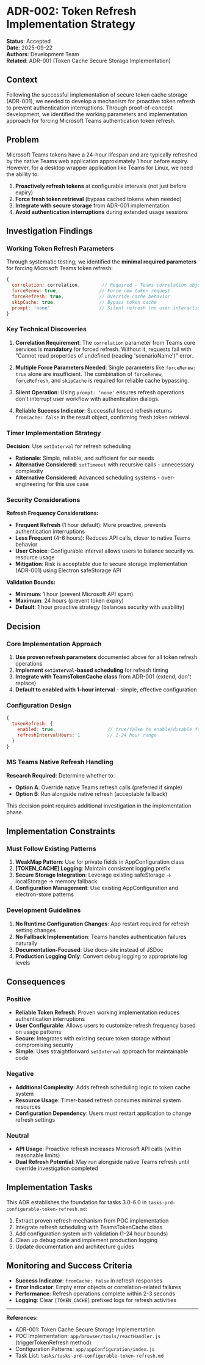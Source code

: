 # ADR-002: Token Refresh Implementation Strategy

**Status**: Accepted  
**Date**: 2025-09-22  
**Authors**: Development Team  
**Related**: ADR-001 (Token Cache Secure Storage Implementation)

## Context

Following the successful implementation of secure token cache storage (ADR-001), we needed to develop a mechanism for proactive token refresh to prevent authentication interruptions. Through proof-of-concept development, we identified the working parameters and implementation approach for forcing Microsoft Teams authentication token refresh.

## Problem

Microsoft Teams tokens have a 24-hour lifespan and are typically refreshed by the native Teams web application approximately 1 hour before expiry. However, for a desktop wrapper application like Teams for Linux, we need the ability to:

1. **Proactively refresh tokens** at configurable intervals (not just before expiry)
2. **Force fresh token retrieval** (bypass cached tokens when needed)
3. **Integrate with secure storage** from ADR-001 implementation
4. **Avoid authentication interruptions** during extended usage sessions

## Investigation Findings

### Working Token Refresh Parameters

Through systematic testing, we identified the **minimal required parameters** for forcing Microsoft Teams token refresh:

```javascript
{
  correlation: correlation,        // Required - Teams correlation object
  forceRenew: true,               // Force new token request
  forceRefresh: true,             // Override cache behavior  
  skipCache: true,                // Bypass token cache
  prompt: 'none'                  // Silent refresh (no user interaction)
}
```

### Key Technical Discoveries

1. **Correlation Requirement**: The `correlation` parameter from Teams core services is **mandatory** for forced refresh. Without it, requests fail with "Cannot read properties of undefined (reading 'scenarioName')" error.

2. **Multiple Force Parameters Needed**: Single parameters like `forceRenew: true` alone are insufficient. The combination of `forceRenew`, `forceRefresh`, and `skipCache` is required for reliable cache bypassing.

3. **Silent Operation**: Using `prompt: 'none'` ensures refresh operations don't interrupt user workflow with authentication dialogs.

4. **Reliable Success Indicator**: Successful forced refresh returns `fromCache: false` in the result object, confirming fresh token retrieval.

### Timer Implementation Strategy

**Decision**: Use `setInterval` for refresh scheduling
- **Rationale**: Simple, reliable, and sufficient for our needs
- **Alternative Considered**: `setTimeout` with recursive calls - unnecessary complexity
- **Alternative Considered**: Advanced scheduling systems - over-engineering for this use case

### Security Considerations

**Refresh Frequency Considerations:**

- **Frequent Refresh** (1 hour default): More proactive, prevents authentication interruptions
- **Less Frequent** (4-6 hours): Reduces API calls, closer to native Teams behavior  
- **User Choice**: Configurable interval allows users to balance security vs. resource usage
- **Mitigation**: Risk is acceptable due to secure storage implementation (ADR-001) using Electron safeStorage API

**Validation Bounds:**
- **Minimum**: 1 hour (prevent Microsoft API spam)
- **Maximum**: 24 hours (prevent token expiry)
- **Default**: 1 hour proactive strategy (balances security with usability)

## Decision

### Core Implementation Approach

1. **Use proven refresh parameters** documented above for all token refresh operations
2. **Implement `setInterval`-based scheduling** for refresh timing
3. **Integrate with TeamsTokenCache class** from ADR-001 (extend, don't replace)
4. **Default to enabled with 1-hour interval** - simple, effective configuration

### Configuration Design

```javascript
{
  tokenRefresh: {
    enabled: true,                   // true/false to enable/disable feature
    refreshIntervalHours: 1          // 1-24 hour range
  }
}
```

### MS Teams Native Refresh Handling

**Research Required**: Determine whether to:
- **Option A**: Override native Teams refresh calls (preferred if simple)
- **Option B**: Run alongside native refresh (acceptable fallback)

This decision point requires additional investigation in the implementation phase.

## Implementation Constraints

### Must Follow Existing Patterns

1. **WeakMap Pattern**: Use for private fields in AppConfiguration class
2. **[TOKEN_CACHE] Logging**: Maintain consistent logging prefix
3. **Secure Storage Integration**: Leverage existing safeStorage → localStorage → memory fallback
4. **Configuration Management**: Use existing AppConfiguration and electron-store patterns

### Development Guidelines

1. **No Runtime Configuration Changes**: App restart required for refresh setting changes
2. **No Fallback Implementation**: Teams handles authentication failures naturally
3. **Documentation-Focused**: Use docs-site instead of JSDoc
4. **Production Logging Only**: Convert debug logging to appropriate log levels

## Consequences

### Positive

- **Reliable Token Refresh**: Proven working implementation reduces authentication interruptions
- **User Configurable**: Allows users to customize refresh frequency based on usage patterns
- **Secure**: Integrates with existing secure token storage without compromising security
- **Simple**: Uses straightforward `setInterval` approach for maintainable code

### Negative

- **Additional Complexity**: Adds refresh scheduling logic to token cache system
- **Resource Usage**: Timer-based refresh consumes minimal system resources
- **Configuration Dependency**: Users must restart application to change refresh settings

### Neutral

- **API Usage**: Proactive refresh increases Microsoft API calls (within reasonable limits)
- **Dual Refresh Potential**: May run alongside native Teams refresh until override investigation completed

## Implementation Tasks

This ADR establishes the foundation for tasks 3.0-6.0 in `tasks-prd-configurable-token-refresh.md`:

1. Extract proven refresh mechanism from POC implementation
2. Integrate refresh scheduling with TeamsTokenCache class
3. Add configuration system with validation (1-24 hour bounds)
4. Clean up debug code and implement production logging
5. Update documentation and architecture guides

## Monitoring and Success Criteria

- **Success Indicator**: `fromCache: false` in refresh responses
- **Error Indicator**: Empty error objects or correlation-related failures
- **Performance**: Refresh operations complete within 2-3 seconds
- **Logging**: Clear `[TOKEN_CACHE]` prefixed logs for refresh activities

---

**References:**
- ADR-001: Token Cache Secure Storage Implementation  
- POC Implementation: `app/browser/tools/reactHandler.js` (triggerTokenRefresh method)
- Configuration Patterns: `app/appConfiguration/index.js`
- Task List: `tasks/tasks-prd-configurable-token-refresh.md`